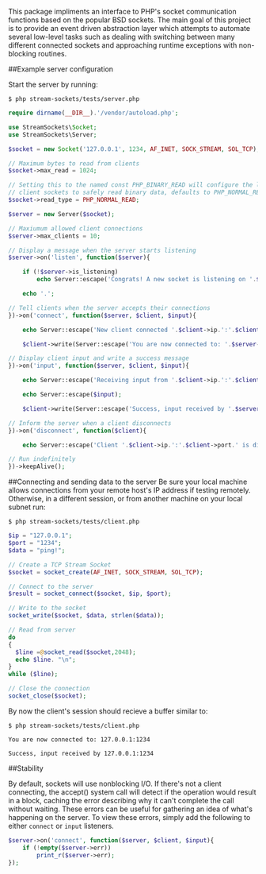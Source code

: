 This package impliments an interface to PHP's socket communication functions based on the popular BSD sockets.  The main goal of this project is to provide an event driven abstraction layer which attempts to automate several low-level tasks such as dealing with switching between many different connected sockets and approaching runtime exceptions with non-blocking routines.

##Example server configuration

Start the server by running:
```
$ php stream-sockets/tests/server.php
```

```php
require dirname(__DIR__).'/vendor/autoload.php';

use StreamSockets\Socket;
use StreamSockets\Server;

$socket = new Socket('127.0.0.1', 1234, AF_INET, SOCK_STREAM, SOL_TCP);

// Maximum bytes to read from clients
$socket->max_read = 1024;

// Setting this to the named const PHP_BINARY_READ will configure the local side of 
// client sockets to safely read binary data, defaults to PHP_NORMAL_READ
$socket->read_type = PHP_NORMAL_READ;

$server = new Server($socket);

// Maxiumum allowed client connections
$server->max_clients = 10;

// Display a message when the server starts listening
$server->on('listen', function($server){

    if (!$server->is_listening)
        echo Server::escape('Congrats! A new socket is listening on '.$server->socket->ip.' binded to port: '.$server->socket->port);

    echo '.';

// Tell clients when the server accepts their connections
})->on('connect', function($server, $client, $input){

    echo Server::escape('New client connected '.$client->ip.':'.$client->port);

    $client->write(Server::escape('You are now connected to: '.$server->socket->ip.':'.$server->socket->port));

// Display client input and write a success message
})->on('input', function($server, $client, $input){

    echo Server::escape('Receiving input from '.$client->ip.':'.$client->port);

    echo Server::escape($input);

    $client->write(Server::escape('Success, input received by '.$server->socket->ip.':'.$server->socket->port));

// Inform the server when a client disconnects
})->on('disconnect', function($client){

    echo Server::escape('Client '.$client->ip.':'.$client->port.' is disconnecting.');

// Run indefinitely
})->keepAlive();
```

##Connecting and sending data to the server
Be sure your local machine allows connections from your remote host's IP address if testing remotely.  Otherwise, in a different session, or from another machine on your local subnet run:
```
$ php stream-sockets/tests/client.php
```

```php
$ip = "127.0.0.1";
$port = "1234";
$data = "ping!";

// Create a TCP Stream Socket
$socket = socket_create(AF_INET, SOCK_STREAM, SOL_TCP);

// Connect to the server
$result = socket_connect($socket, $ip, $port);

// Write to the socket
socket_write($socket, $data, strlen($data));

// Read from server
do 
{
  $line =@socket_read($socket,2048);
  echo $line. "\n";
} 
while ($line);

// Close the connection
socket_close($socket);
```

By now the client's session should recieve a buffer similar to:
```
$ php stream-sockets/tests/client.php

You are now connected to: 127.0.0.1:1234

Success, input received by 127.0.0.1:1234
```

##Stability

By default, sockets will use nonblocking I/O.  If there's not a client connecting, the accept() system call will detect if the operation would result in a block, caching the error describing why it can't complete the call without waiting.  These errors can be useful for gathering an idea of what's happening on the server.  To view these errors, simply add the following to either `connect` or `input` listeners.

```php
$server->on('connect', function($server, $client, $input){
    if (!empty($server->err))
        print_r($server->err);
});
```

